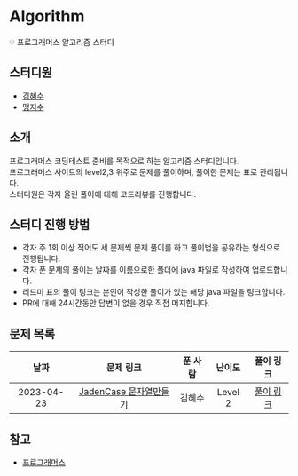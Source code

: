 # Algorithm
:bulb: 프로그래머스 알고리즘 스터디

## 스터디원
- [김혜수](https://github.com/Hyesooo)
- [맹지수](https://github.com/maeng24)

## 소개
프로그래머스 코딩테스트 준비를 목적으로 하는 알고리즘 스터디입니다.  
프로그래머스 사이트의 level2,3 위주로 문제를 풀이하며, 풀이한 문제는 표로 관리됩니다.  
스터디원은 각자 올린 풀이에 대해 코드리뷰를 진행합니다.  

## 스터디 진행 방법
- 각자 주 1회 이상 적어도 세 문제씩 문제 풀이를 하고 풀이법을 공유하는 형식으로 진행됩니다.  
- 각자 푼 문제의 풀이는 날짜를 이름으로한 폴더에 java 파일로 작성하여 업로드합니다.  
- 리드미 표의 풀이 링크는 본인이 작성한 풀이가 있는 해당 java 파일을 링크합니다.  
- PR에 대해 24시간동안 답변이 없을 경우 직접 머지합니다.   

## 문제 목록

| 날짜 | 문제 링크 | 푼 사람 | 난이도 |               풀이 링크                |
|:---:|:---:|:---:|:---:|:----------------------------------:|
| 2023-04-23 | [JadenCase 문자열만들기](https://school.programmers.co.kr/learn/courses/30/lessons/12951) | 김혜수 | Level 2 | [풀이 링크](./20230423/JadenCase.java) |


## 참고
- [프로그래머스](https://programmers.co.kr/)
